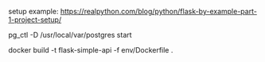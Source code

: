 setup example: https://realpython.com/blog/python/flask-by-example-part-1-project-setup/


pg_ctl -D /usr/local/var/postgres start

docker build -t flask-simple-api -f env/Dockerfile .


